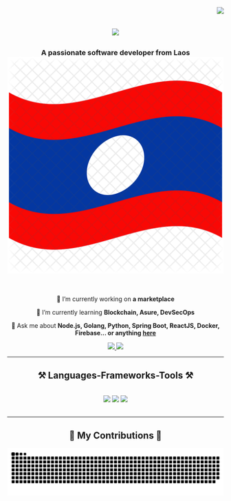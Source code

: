 <img align="right" src="https://visitor-badge.laobi.icu/badge?page_id=kchxng.kchxng" />
<h1 align="center">
    <img src="https://readme-typing-svg.herokuapp.com/?font=Righteous&size=35&center=true&vCenter=true&width=500&height=70&duration=4000&lines=Hi+There!+👋;+I'm+Cheng+XNG!;" />
</h1>
<h3 align="center">A passionate software developer from Laos <img src="Laos.png"/></h3>
<br/>
<div align="center">
 
 🔭 I’m currently working on **a marketplace**
 
 🌱 I’m currently learning **Blockchain, Asure, DevSecOps**

💬 Ask me about **Node.js, Golang, Python, Spring Boot, ReactJS, Docker, Firebase... or anything [here](https://github.com/kchxng/kchxng/issues)**

 </div>

 <div align="center"> 
  <a href="mailto:chengjs2018@gmail.com">
    <img src="https://img.shields.io/badge/Gmail-333333?style=for-the-badge&logo=gmail&logoColor=red" />
  </a>
  <a href="https://linkedin.com/in/cheng-xng-5908b6313" target="_blank">
    <img src="https://img.shields.io/badge/LinkedIn-0077B5?style=for-the-badge&logo=linkedin&logoColor=white" target="_blank" />
  </a>
   <!--
  <a href="https://salesp07.github.io" target="_blank">
     <img src="https://img.shields.io/badge/Portfolio-FF5722?style=for-the-badge&logo=todoist&logoColor=white" target="_blank" />
  </a> -->
</div>

 <hr/>
 
<h2 align="center">⚒️ Languages-Frameworks-Tools ⚒️</h2>
<br/>
<div align="center">
    <img src="https://skillicons.dev/icons?i=mui,html,css,vuetify,vscode,androidstudio,eclipse,sublime,powershell,github,figma,postman,tailwind,git,electron" />
    <img src="https://skillicons.dev/icons?i=nodejs,python,golang,nestjs,dotnet,javascript,typescript,express,spring,maven,hibernate,flutter,dart,firebase,c,cpp,java,react,redux,nextjs,nuxtjs,fastapi" />
    <img src="https://skillicons.dev/icons?i=linux,npm,yarn,vite,sequelize,mongodb,ubuntu,debian,sqlite,postgresql,mysql,redis,aws,heroku,vercel,cloudflare,docker,kubernetes,kafka,rabbitmq,cmake,prometheus,grafana,nginx" />
    <br>
</div>

<br/>
<hr/>

<div align="center">
  <h2>🐍 My Contributions 🐍</h2>
  <img alt="snake eating my contributions" src="https://raw.githubusercontent.com/salesp07/salesp07/output/github-contribution-grid-snake.svg" />
  
  <br/>
</div>

<!--
<hr/>
<h2 align="center">⚡ Stats ⚡</h2>
<br>
<div align=center>
  <img width=390 src="https://github-readme-streak-stats-salesp07.vercel.app/?user=kchxng&count_private=true&theme=react&border_radius=10" alt="streak stats"/>
  <img width=390 src="https://github-readme-stats-salesp07.vercel.app/api?username=kchxng&count_private=true&show_icons=true&theme=react&rank_icon=github&border_radius=10" alt="readme stats" />
  <br/>
  <img width=325 align="center" src="https://github-readme-stats-salesp07.vercel.app/api/top-langs/?username=kchxng&hide=HTML&langs_count=8&layout=compact&theme=react&border_radius=10&size_weight=0.5&count_weight=0.5&exclude_repo=github-readme-stats" alt="top langs" />
</div>

<br/><br/> -->
